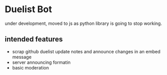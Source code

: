# Duelist Bot

under development, moved to js as python library is going to stop working.

## intended features
- scrap github duelist update notes and announce changes in an embed message
- server announcing formatin
- basic moderation
